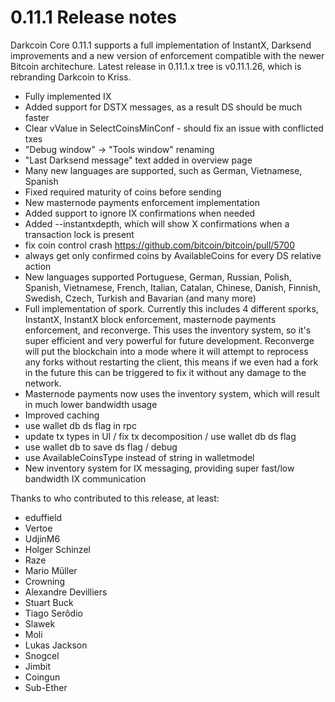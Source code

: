 0.11.1 Release notes
====================

Darkcoin Core 0.11.1 supports a full implementation of InstantX, Darksend improvements
and a new version of enforcement compatible with the newer Bitcoin architechure.
Latest release in 0.11.1.x tree is v0.11.1.26, which is rebranding Darkcoin to Kriss.

- Fully implemented IX
- Added support for DSTX messages, as a result DS should be much faster
- Clear vValue in SelectCoinsMinConf - should fix an issue with conflicted txes
- "Debug window" -> "Tools window" renaming
- "Last Darksend message" text added in overview page
- Many new languages are supported, such as German, Vietnamese, Spanish
- Fixed required maturity of coins before sending
- New masternode payments enforcement implementation
- Added support to ignore IX confirmations when needed
- Added --instantxdepth, which will show X confirmations when a transaction lock is present
- fix coin control crash https://github.com/bitcoin/bitcoin/pull/5700
- always get only confirmed coins by AvailableCoins for every DS relative action
- New languages supported Portuguese, German, Russian, Polish, Spanish, Vietnamese, French,
Italian, Catalan, Chinese, Danish, Finnish, Swedish, Czech, Turkish and Bavarian (and many more)
- Full implementation of spork. Currently this includes 4 different sporks, InstantX, InstantX block enforcement, masternode payments enforcement, and reconverge. This uses the inventory system, so it's super efficient and very powerful for future development. Reconverge will put the blockchain into a mode where it will attempt to reprocess any forks without restarting the client, this means if we even had a fork in the future this can be triggered to fix it without any damage to the network.
- Masternode payments now uses the inventory system, which will result in much lower bandwidth usage
- Improved caching
- use wallet db ds flag in rpc
- update tx types in UI / fix tx decomposition / use wallet db ds flag
- use wallet db to save ds flag / debug
- use AvailableCoinsType instead of string in walletmodel
- New inventory system for IX messaging, providing super fast/low bandwidth IX communication

Thanks to who contributed to this release, at least:

- eduffield
- Vertoe
- UdjinM6
- Holger Schinzel
- Raze
- Mario Müller
- Crowning
- Alexandre Devilliers
- Stuart Buck
- Tiago Serôdio
- Slawek
- Moli
- Lukas Jackson
- Snogcel
- Jimbit
- Coingun
- Sub-Ether